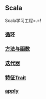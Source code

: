 ## Scala
Scala学习工程=.=!
### [循环](/src/com/github/lknny/test/loop/TestFor.scala)
### [方法与函数](/src/com/github/lknny/test/func/TestFunc.scala)
### [迭代器](/src/com/github/lknny/test/iterator/TestIterator.scala)
### [特征Trait](/src/com/github/lknny/test/traittest/)
### [apply](/src/com/github/lknny/test/apply/Person.scala)
